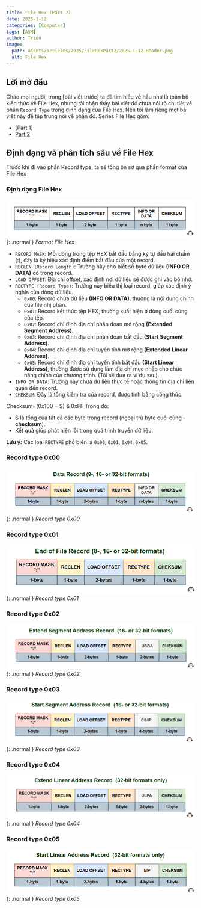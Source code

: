 ```yaml
---
title: File Hex (Part 2)
date: 2025-1-12
categories: [Computer]
tags: [ASM]
author: Trieu
image:
  path: assets/articles/2025/FileHexPart2/2025-1-12-Header.png
  alt: File Hex
---
```


## Lời mở đầu
Chào mọi người, trong [bài viết trước] ta đã tìm hiểu về hầu như là toàn bộ kiến thức về File Hex, nhưng tôi nhận thấy bài viết đó chưa nói rõ chi tiết về phần `Record Type` trong định dạng của File Hex. Nên tôi làm riêng một bài viết này để tập trung nói về phần đó.
Series File Hex gồm:
- [Part 1]
- [Part 2](https://nguyen-dang-trieu.github.io/posts/FileHexPart2/)

## Định dạng và phân tích sâu về File Hex
Trước khi đi vào phần Record type, ta sẽ tổng ôn sơ qua phần format của File Hex
### Định dạng File Hex
![Format File Hex](/assets/articles/2025/FileHexPart2/2025-1-12-FormatHex.png){: .normal }
_Format File Hex_

- `RECORD MASK`: Mỗi dòng trong tệp HEX bắt đầu bằng ký tự dấu hai chấm (:), đây là ký hiệu xác định điểm bắt đầu của một record.
- `RECLEN (Record Length)`: Trường này cho biết số byte dữ liệu **(INFO OR DATA)** có trong record.
- `LOAD OFFSET`: Địa chỉ offset, xác định nơi dữ liệu sẽ được ghi vào bộ nhớ.
- `RECTYPE (Record Type)`: Trường này biểu thị loại record, giúp xác định ý nghĩa của dòng dữ liệu.
    - `0x00`: Record chứa dữ liệu **(INFO OR DATA)**, thường là nội dung chính của file nhị phân.
    - `0x01`: Record kết thúc tệp HEX, thường xuất hiện ở dòng cuối cùng của tệp.
    - `0x02`: Record chỉ định địa chỉ phân đoạn mở rộng **(Extended Segment Address)**.
    - `0x03`: Record chỉ định địa chỉ phân đoạn bắt đầu **(Start Segment Address)**.
    - `0x04`: Record chỉ định địa chỉ tuyến tính mở rộng **(Extended Linear Address)**.
    - `0x05`: Record chỉ định địa chỉ tuyến tính bắt đầu **(Start Linear Address)**, thường được sử dụng làm địa chỉ mục nhập cho chức năng chính của chương trình. (Tôi sẽ đưa ra ví dụ sau).
- `INFO OR DATA`: Trường này chứa dữ liệu thực tế hoặc thông tin địa chỉ liên quan đến record.
- `CHEKSUM`: 
Đây là tổng kiểm tra của record, được tính bằng công thức:

Checksum=(0x100 − S) & 0xFF
Trong đó:
- S là tổng của tất cả các byte trong record (ngoại trừ byte cuối cùng - **checksum**).
- Kết quả giúp phát hiện lỗi trong quá trình truyền dữ liệu.

**Lưu ý:** Các loại `RECTYPE` phổ biến là `0x00`, `0x01`, `0x04`, `0x05`.

### Record type 0x00
![Retype 0x00](/assets/articles/2025/FileHexPart2/2025-1-12-Retype00.png){: .normal }
_Record type 0x00_

### Record type 0x01
![Retype 0x01](/assets/articles/2025/FileHexPart2/2025-1-12-Retype01.png){: .normal }
_Record type 0x01_


### Record type 0x02
![Retype 0x02](/assets/articles/2025/FileHexPart2/2025-1-12-Retype02.png){: .normal }
_Record type 0x02_

### Record type 0x03
![Retype 0x03](/assets/articles/2025/FileHexPart2/2025-1-12-Retype03.png){: .normal }
_Record type 0x03_

### Record type 0x04
![Retype 0x04](/assets/articles/2025/FileHexPart2/2025-1-12-Retype04.png){: .normal }
_Record type 0x04_

### Record type 0x05
![Retype 0x05](/assets/articles/2025/FileHexPart2/2025-1-12-Retype05.png){: .normal }
_Record type 0x05_
